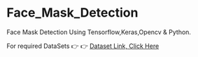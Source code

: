 # Face_Mask_Detection
Face Mask Detection Using Tensorflow,Keras,Opencv &amp; Python.

For required DataSets  :point_right: :point_right:    [Dataset Link, Click Here ](https://drive.google.com/drive/folders/1y2q-P7HtRFr0v6g80qRJfdQLfiSX72_u?usp=sharing)







